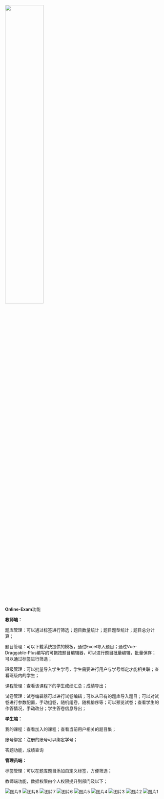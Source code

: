 <img src="http://39.108.97.166:9000/system-xyz/online-exam/2024/06/12/a674e6e9bb284737a15ee37aa0d34ffe.png" width="50%" height="50%">

**Online-Exam**功能

**教师端：**

题库管理：可以通过标签进行筛选；题目数量统计；题目题型统计；题目总分计算；

题目管理：可以下载系统提供的模板，通过Excel导入题目；通过Vue-Draggable-Plus编写的可拖拽题目编辑器，可以进行题目批量编辑，批量保存；可以通过标签进行筛选；

班级管理：可以批量导入学生学号，学生需要进行用户与学号绑定才能相关联；查看班级内的学生；

课程管理：查看该课程下的学生成绩汇总；成绩导出；

试卷管理：试卷编辑器可以进行试卷编辑；可以从已有的题库导入题目；可以对试卷进行参数配置，手动组卷，随机组卷，随机排序等；可以预览试卷；查看学生的作答情况，手动改分；学生答卷信息导出；

**学生端：**

我的课程：查看加入的课程；查看当前用户相关的题目集；

账号绑定：注册的账号可以绑定学号；

答题功能，成绩查询

**管理员端：**

标签管理：可以在题库题目添加自定义标签，方便筛选；

教师端功能，数据权限由个人权限提升到部门及以下；

![图片9](https://github.com/S1805230122/Online-Exam/assets/83819596/7f886597-4250-4ca1-896d-ee7b5c75547d)
![图片8](https://github.com/S1805230122/Online-Exam/assets/83819596/39fdad6e-c524-4955-9b22-c110be150fa1)
![图片7](https://github.com/S1805230122/Online-Exam/assets/83819596/f11d4f2a-6163-4353-b394-7f1e10b6c0fa)
![图片6](https://github.com/S1805230122/Online-Exam/assets/83819596/bbb93697-1e58-40fa-8a80-88ee06301006)
![图片5](https://github.com/S1805230122/Online-Exam/assets/83819596/4d55a220-cb62-436d-888d-8b17e9d49ca0)
![图片4](https://github.com/S1805230122/Online-Exam/assets/83819596/bf1ef207-30c5-468f-9b25-1620896a31f0)
![图片3](https://github.com/S1805230122/Online-Exam/assets/83819596/c5a28a4b-636f-4106-a299-7557024f4378)
![图片2](https://github.com/S1805230122/Online-Exam/assets/83819596/99c22e60-da36-43f6-8bf2-ea77fc9c804f)
![图片1](https://github.com/S1805230122/Online-Exam/assets/83819596/e9a8a234-02fe-4efc-a6e7-f446bb540720)
